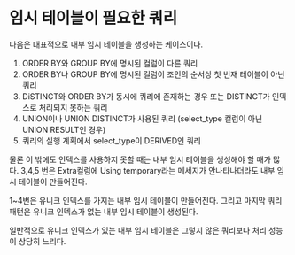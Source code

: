 # 임시 테이블이 필요한 쿼리

다음은 대표적으로 내부 임시 테이블을 생성하는 케이스이다. 

1. ORDER BY와 GROUP BY에 명시된 컬럼이 다른 쿼리
2. ORDER BY나 GROUP BY에 명시된 컬럼이 조인의 순서상 첫 번재 테이블이 아닌 쿼리
3. DiSTINCT와 ORDER BY가 동시에 쿼리에 존재하는 경우 또는 DISTINCT가 인덱스로 처리되지 못하는 쿼리
4. UNION이나 UNION DISTINCT가 사용된 쿼리 (select_type 컬럼이 아닌 UNION RESULT인 경우)
5. 쿼리의 실행 계획에서 select_type이 DERIVED인 쿼리

물론 이 밖에도 인덱스를 사용하지 못할 때는 내부 임시 테이블을 생성해야 할 때가 많다. 3,4,5 번은 Extra컬럼에 Using temporary라는 메세지가 안나타나더라도 내부 임시 테이블이 만들어진다. 

1~4번은 유니크 인덱스를 가지는 내부 임시 테이블이 만들어진다. 그리고 마지막 쿼리 패턴은 유니크 인덱스가 없는 내부 임시 테이블이 생성된다. 

일반적으로 유니크 인덱스가 있는 내부 임시 테이블은 그렇지 않은 쿼리보다 처리 성능이 상당히 느리다.

